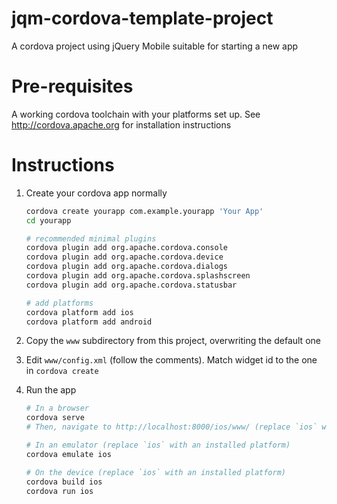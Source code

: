 jqm-cordova-template-project
============================
A cordova project using jQuery Mobile suitable for starting a new app

Pre-requisites
==============
A working cordova toolchain with your platforms set up. See http://cordova.apache.org for installation instructions

Instructions
============
1. Create your cordova app normally

    ```bash
    cordova create yourapp com.example.yourapp 'Your App'
    cd yourapp
    
    # recommended minimal plugins
    cordova plugin add org.apache.cordova.console
    cordova plugin add org.apache.cordova.device
    cordova plugin add org.apache.cordova.dialogs
    cordova plugin add org.apache.cordova.splashscreen
    cordova plugin add org.apache.cordova.statusbar
    
    # add platforms 
    cordova platform add ios
    cordova platform add android
    ```

2. Copy the `www` subdirectory from this project, overwriting the default one

3. Edit `www/config.xml` (follow the comments). Match widget id to the one in `cordova create`

4. Run the app

    ```bash
    # In a browser
    cordova serve
    # Then, navigate to http://localhost:8000/ios/www/ (replace `ios` with any platform you installed)
    
    # In an emulator (replace `ios` with an installed platform)
    cordova emulate ios
    
    # On the device (replace `ios` with an installed platform)
    cordova build ios
    cordova run ios
    ```
